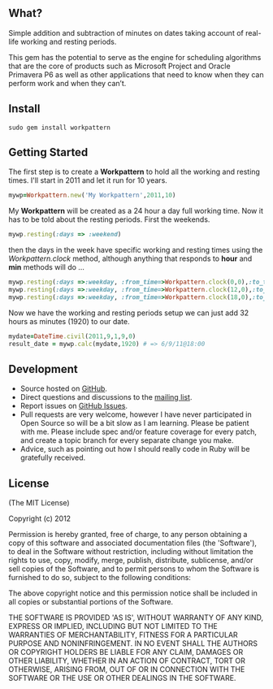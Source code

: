 ## What?

Simple addition and subtraction of minutes on dates taking account of real-life working and resting periods.

This gem has the potential to serve as the engine for scheduling algorithms that are the core of products such as Microsoft Project and Oracle Primavera P6 as well as other applications that need to know when they can perform work and when they can’t.

## Install

  `sudo gem install workpattern`

## Getting Started

The first step is to create a **Workpattern** to hold all the working and resting times.  I'll start in 2011 and let it run for 10 years.

``` ruby
mywp=Workpattern.new('My Workpattern',2011,10)
```

My **Workpattern** will be created as a 24 hour a day full working time.  Now it has to be told about the resting periods.  First the weekends.

``` ruby
mywp.resting(:days => :weekend)
```

then the days in the week have specific working and resting times using the *Workpattern.clock* method, although anything that responds to **hour** and **min** methods will do ...

``` ruby
mywp.resting(:days =>:weekday, :from_time=>Workpattern.clock(0,0),:to_time=>Workpattern.clock(8,59))
mywp.resting(:days =>:weekday, :from_time=>Workpattern.clock(12,0),:to_time=>Workpattern.clock(12,59))
mywp.resting(:days =>:weekday, :from_time=>Workpattern.clock(18,0),:to_time=>Workpattern.clock(23,59))
```

Now we have the working and resting periods setup we can just add 32 hours as minutes (1920) to our date.

``` ruby
mydate=DateTime.civil(2011,9,1,9,0)
result_date = mywp.calc(mydate,1920) # => 6/9/11@18:00
```

## Development

* Source hosted on [GitHub](http://github.com/callenb/workpattern).
* Direct questions and discussions to the [mailing list](http://groups.google.com/group/workpattern).
* Report issues on [GitHub Issues](http://github.com/callenb/workpattern/issues).
* Pull requests are very welcome, however I have never participated in Open Source so will be a bit slow as I am learning. Please be patient with me.  Please include spec and/or feature coverage for every patch,  and create a topic branch for every separate change you make.
* Advice, such as pointing out how I should really code in Ruby will be gratefully received.

## License

(The MIT License)

Copyright (c) 2012 

Permission is hereby granted, free of charge, to any person obtaining
a copy of this software and associated documentation files (the
'Software'), to deal in the Software without restriction, including
without limitation the rights to use, copy, modify, merge, publish,
distribute, sublicense, and/or sell copies of the Software, and to
permit persons to whom the Software is furnished to do so, subject to
the following conditions:

The above copyright notice and this permission notice shall be
included in all copies or substantial portions of the Software.

THE SOFTWARE IS PROVIDED 'AS IS', WITHOUT WARRANTY OF ANY KIND,
EXPRESS OR IMPLIED, INCLUDING BUT NOT LIMITED TO THE WARRANTIES OF
MERCHANTABILITY, FITNESS FOR A PARTICULAR PURPOSE AND NONINFRINGEMENT.
IN NO EVENT SHALL THE AUTHORS OR COPYRIGHT HOLDERS BE LIABLE FOR ANY
CLAIM, DAMAGES OR OTHER LIABILITY, WHETHER IN AN ACTION OF CONTRACT,
TORT OR OTHERWISE, ARISING FROM, OUT OF OR IN CONNECTION WITH THE
SOFTWARE OR THE USE OR OTHER DEALINGS IN THE SOFTWARE.
